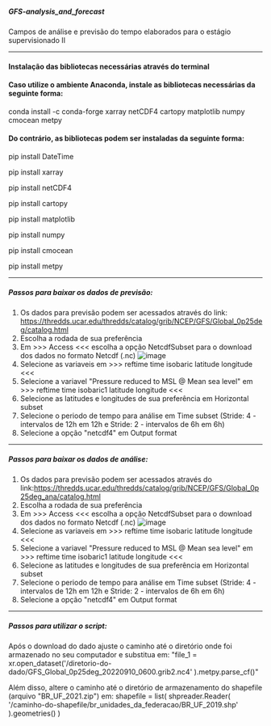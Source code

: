 ##### GFS-analysis_and_forecast #####
Campos de análise e previsão do tempo elaborados para o estágio supervisionado II 
____________________________________________________________________________________________________________________________
#### Instalação das bibliotecas necessárias através do terminal ####

#### Caso utilize o ambiente Anaconda, instale as bibliotecas necessárias da seguinte forma: ####
conda install -c conda-forge xarray netCDF4 cartopy matplotlib numpy cmocean metpy

#### Do contrário, as bibliotecas podem ser instaladas da seguinte forma: ####

pip install DateTime

pip install xarray

pip install netCDF4

pip install cartopy

pip install matplotlib

pip install numpy

pip install cmocean

pip install metpy
____________________________________________________________________________________________________________________________

##### Passos para baixar os dados de previsão: #####

1. Os dados para previsão podem ser acessados através do link: https://thredds.ucar.edu/thredds/catalog/grib/NCEP/GFS/Global_0p25deg/catalog.html
2. Escolha a rodada de sua preferência
3. Em >>> Access <<< escolha a opção NetcdfSubset para o download dos dados no formato Netcdf (.nc)
![image](https://user-images.githubusercontent.com/91283739/189402418-94e9d495-ffae-4f84-a3fd-ef30f40b3b36.png)
4. Selecione as variaveis em >>> reftime time isobaric latitude longitude <<<
5. Selecione a variavel "Pressure reduced to MSL @ Mean sea level" em >>> reftime time isobaric1 latitude longitude <<<
6. Selecione as latitudes e longitudes de sua preferência em Horizontal subset
7. Selecione o periodo de tempo para análise em Time subset (Stride: 4 - intervalos de 12h em 12h e Stride: 2 - intervalos de 6h em 6h)
8. Selecione a opção "netcdf4" em Output format
____________________________________________________________________________________________________________________________

##### Passos para baixar os dados de análise: #####

1. Os dados para previsão podem ser acessados através do link:https://thredds.ucar.edu/thredds/catalog/grib/NCEP/GFS/Global_0p25deg_ana/catalog.html
2. Escolha a rodada de sua preferência
3. Em >>> Access <<< escolha a opção NetcdfSubset para o download dos dados no formato Netcdf (.nc)
![image](https://user-images.githubusercontent.com/91283739/189402173-d35dfdf3-7fc4-4e59-be96-0634c9da36ad.png)
4. Selecione as variaveis em >>> reftime time isobaric latitude longitude <<<
5. Selecione a variavel "Pressure reduced to MSL @ Mean sea level" em >>> reftime time isobaric1 latitude longitude <<<
6. Selecione as latitudes e longitudes de sua preferência em Horizontal subset
7. Selecione o periodo de tempo para análise em Time subset (Stride: 4 - intervalos de 12h em 12h e Stride: 2 - intervalos de 6h em 6h)
8. Selecione a opção "netcdf4" em Output format
____________________________________________________________________________________________________________________________
##### Passos para utilizar o script: #####
Após o download do dado ajuste o caminho até o diretório onde foi armazenado no seu computador e substitua em:
"file_1 = xr.open_dataset('/diretorio-do-dado/GFS_Global_0p25deg_20220910_0600.grib2.nc4'
    ).metpy.parse_cf()"
    
Além disso, altere o caminho até o diretório de armazenamento do shapefile (arquivo "BR_UF_2021.zip") em:
shapefile = list(
        shpreader.Reader(
        '/caminho-do-shapefile/br_unidades_da_federacao/BR_UF_2019.shp'
        ).geometries()
        )
     

